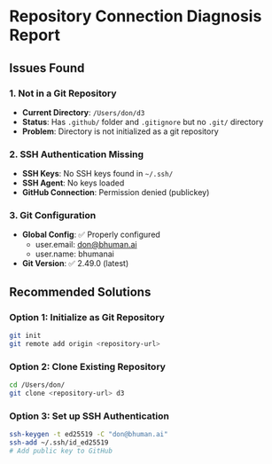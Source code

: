 # Repository Connection Diagnosis Report

## Issues Found

### 1. Not in a Git Repository
- **Current Directory**: `/Users/don/d3`
- **Status**: Has `.github/` folder and `.gitignore` but no `.git/` directory
- **Problem**: Directory is not initialized as a git repository

### 2. SSH Authentication Missing
- **SSH Keys**: No SSH keys found in `~/.ssh/`
- **SSH Agent**: No keys loaded
- **GitHub Connection**: Permission denied (publickey)

### 3. Git Configuration
- **Global Config**: ✅ Properly configured
  - user.email: don@bhuman.ai
  - user.name: bhumanai
- **Git Version**: ✅ 2.49.0 (latest)

## Recommended Solutions

### Option 1: Initialize as Git Repository
```bash
git init
git remote add origin <repository-url>
```

### Option 2: Clone Existing Repository
```bash
cd /Users/don/
git clone <repository-url> d3
```

### Option 3: Set up SSH Authentication
```bash
ssh-keygen -t ed25519 -C "don@bhuman.ai"
ssh-add ~/.ssh/id_ed25519
# Add public key to GitHub
```